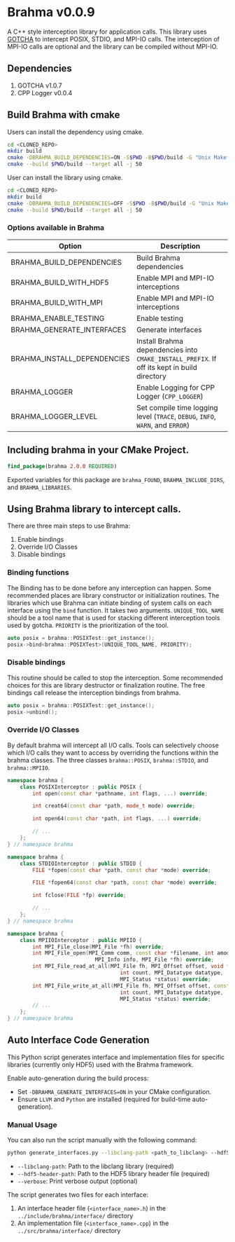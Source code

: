 # Brahma v0.0.9

A C++ style interception library for application calls.
This library uses [GOTCHA](https://github.com/LLNL/GOTCHA) to intercept POSIX, STDIO, and MPI-IO calls.
The interception of MPI-IO calls are optional and the library can be compiled without MPI-IO.

## Dependencies

1. GOTCHA v1.0.7
2. CPP Logger v0.0.4

## Build Brahma with cmake

Users can install the dependency using cmake.

```bash
cd <CLONED_REPO>
mkdir build
cmake -DBRAHMA_BUILD_DEPENDENCIES=ON -S$PWD -B$PWD/build -G "Unix Makefiles"
cmake --build $PWD/build --target all -j 50
```

User can install the library using cmake.

```bash
cd <CLONED_REPO>
mkdir build
cmake -DBRAHMA_BUILD_DEPENDENCIES=OFF -S$PWD -B$PWD/build -G "Unix Makefiles"
cmake --build $PWD/build --target all -j 50
```

### Options available in Brahma

| Option                      | Description                                                                                 |
| --------------------------- | ------------------------------------------------------------------------------------------- |
| BRAHMA_BUILD_DEPENDENCIES   | Build Brahma dependencies                                                                   |
| BRAHMA_BUILD_WITH_HDF5      | Enable MPI and MPI-IO interceptions                                                         |
| BRAHMA_BUILD_WITH_MPI       | Enable MPI and MPI-IO interceptions                                                         |
| BRAHMA_ENABLE_TESTING       | Enable testing                                                                              |
| BRAHMA_GENERATE_INTERFACES  | Generate interfaces                                                                         |
| BRAHMA_INSTALL_DEPENDENCIES | Install Brahma dependencies into `CMAKE_INSTALL_PREFIX`. If off its kept in build directory |
| BRAHMA_LOGGER               | Enable Logging for CPP Logger (`CPP_LOGGER`)                                                |
| BRAHMA_LOGGER_LEVEL         | Set compile time logging level (`TRACE`, `DEBUG`, `INFO`, `WARN`, and `ERROR`)              |

## Including brahma in your CMake Project.

```cmake
find_package(brahma 2.0.0 REQUIRED)
```

Exported variables for this package are `brahma_FOUND`, `BRAHMA_INCLUDE_DIRS`, and `BRAHMA_LIBRARIES`.

## Using Brahma library to intercept calls.

There are three main steps to use Brahma:

1. Enable bindings
2. Override I/O Classes
3. Disable bindings

### Binding functions

The Binding has to be done before any interception can happen.
Some recommended places are library constructor or initialization routines.
The libraries which use Brahma can initiate binding of system calls on each interface using the `bind` function.
It takes two arguments. `UNIQUE_TOOL_NAME` should be a tool name that is used for stacking different interception tools used by gotcha.
`PRIORITY` is the prioritization of the tool.

```c++
auto posix = brahma::POSIXTest::get_instance();
posix->bind<brahma::POSIXTest>(UNIQUE_TOOL_NAME, PRIORITY);
```

### Disable bindings

This routine should be called to stop the interception.
Some recommended choices for this are library destructor or finalization routine.
The free bindings call release the interception bindings from brahma.

```c++
auto posix = brahma::POSIXTest::get_instance();
posix->unbind();
```

### Override I/O Classes

By default brahma will intercept all I/O calls. 
Tools can selectively choose which I/O calls they want to access by overriding the functions within the brahma classes.
The three classes `brahma::POSIX`, `brahma::STDIO`, and `brahma::MPIIO`.

```c++
namespace brahma {
    class POSIXInterceptor : public POSIX {
        int open(const char *pathname, int flags, ...) override;

        int creat64(const char *path, mode_t mode) override;

        int open64(const char *path, int flags, ...) override;

        // ...
    };
} // namespace brahma
```

```c++
namespace brahma {
    class STDIOInterceptor : public STDIO {
        FILE *fopen(const char *path, const char *mode) override;

        FILE *fopen64(const char *path, const char *mode) override;

        int fclose(FILE *fp) override;

        // ...
    };
} // namespace brahma
```

```c++
namespace brahma {
    class MPIIOInterceptor : public MPIIO {
        int MPI_File_close(MPI_File *fh) override;
        int MPI_File_open(MPI_Comm comm, const char *filename, int amode,
                            MPI_Info info, MPI_File *fh) override;
        int MPI_File_read_at_all(MPI_File fh, MPI_Offset offset, void *buf,
                                    int count, MPI_Datatype datatype,
                                    MPI_Status *status) override;
        int MPI_File_write_at_all(MPI_File fh, MPI_Offset offset, const void *buf,
                                    int count, MPI_Datatype datatype,
                                    MPI_Status *status) override;
        // ...
    };
} // namespace brahma
```

## Auto Interface Code Generation

This Python script generates interface and implementation files for specific libraries (currently only HDF5) used with the Brahma framework.

Enable auto-generation during the build process:

* Set `-DBRAHMA_GENERATE_INTERFACES=ON` in your CMake configuration.
* Ensure `LLVM` and `Python` are installed (required for build-time auto-generation).

### Manual Usage

You can also run the script manually with the following command:

```bash
python generate_interfaces.py --libclang-path <path_to_libclang> --hdf5-header-path <path_to_hdf5_header> [--verbose]
```

* `--libclang-path`: Path to the libclang library (required)
* `--hdf5-header-path`: Path to the HDF5 library header file (required)
* `--verbose`: Print verbose output (optional)

The script generates two files for each interface:

1. An interface header file (`<interface_name>.h`) in the `../include/brahma/interface/` directory
2. An implementation file (`<interface_name>.cpp`) in the `../src/brahma/interface/` directory
